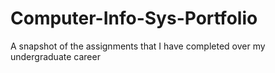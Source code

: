 # Computer-Info-Sys-Portfolio
A snapshot of the assignments that I have completed over my undergraduate career
